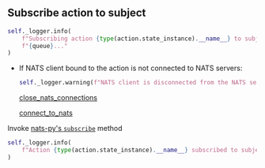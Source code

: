 ## Subscribe action to subject

```python
self._logger.info(
    f"Subscribing action {type(action.state_instance).__name__} to subject {topic} under NATS queue "
    f"{queue}..."
)
```

* If NATS client bound to the action is not connected to NATS servers:
  ```python
  self._logger.warning(f"NATS client is disconnected from the NATS server. Resetting connection...")
  ```

  [close_nats_connections](close_nats_connections.md)

  [connect_to_nats](connect_to_nats.md)

Invoke [nats-py's `subscribe`](https://github.com/nats-io/nats.py/blob/main/nats/aio/client.py) method

```python
self._logger.info(
    f"Action {type(action.state_instance).__name__} subscribed to subject {topic} successfully"
)
```